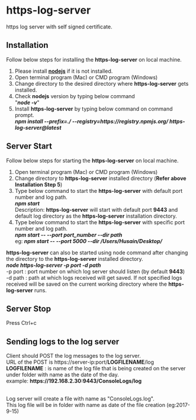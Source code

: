 # https-log-server
https log server with self signed certificate.

## Installation
Follow below steps for installing the  **https-log-server** on local machine.
1. Please install [**nodejs**](https://nodejs.org/) if it is not installed.
2. Open terminal program (Mac) or CMD program (Windows)
3. Change directory to the desired directory where **https-log-server** gets installed.
3. Check **nodejs** version by typing below command<br>
   "**_node -v_**"<br>
4. Install **https-log-server** by typing below command on command prompt.<br>
   **_npm install --prefix=./ --registry=https:<i></i>//registry.npmjs.org/ https-log-server@latest_**

## Server Start
Follow below steps for starting the  **https-log-server** on local machine.
1. Open terminal program (Mac) or CMD program (Windows)
2. Change directory to **https-log-server** installed directory (**Refer above Installation Step 5**)
3. Type  below command to start the **https-log-server**  with default port number and log path.<br>
   **_npm  start_**<br>
   Description: **https-log-server** will start with default port **9443** and default log directory as the **https-log-server** installation directory.
4. Type below command to start the **https-log-server**  with specific port number and log path.<br>
   **_npm  start -- --port port_number --dir path_**<br>
   eg: **_npm  start -- --port 5000 --dir /Users/Husain/Desktop/_**<br>

**https-log-server** can also be started using node command after changing the directory to the  **https-log-server** installed directory.<br>
**_node https-log-server -p port -d path_**<br>
-p port : port number on which log server should listen (by default **9443**)<br>
-d path : path at which logs received will get saved. If not specified logs received will be saved on the current working directory where the **https-log-server** runs.

## Server Stop
Press Ctrl+c

## Sending logs to the log server
Client should POST the log messages to the log server.
<br>URL of the POST is  https://<i></i>server-ip:port/**LOGFILENAME**/log
<br>**LOGFILENAME** : is name of the log file that is being created on the server under folder with name as the date of the day.
<br>example: **https://<i></i>192.168.2.30:9443/ConsoleLogs/log**

<br>Log server will create a file with name as "ConsoleLogs.log".
<br>This log file will be in folder with name as date of the file creation (eg:2017-9-15)
